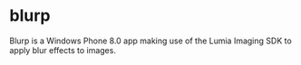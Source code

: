 # blurp
Blurp is a Windows Phone 8.0 app making use of the Lumia Imaging SDK to apply blur effects to images.
